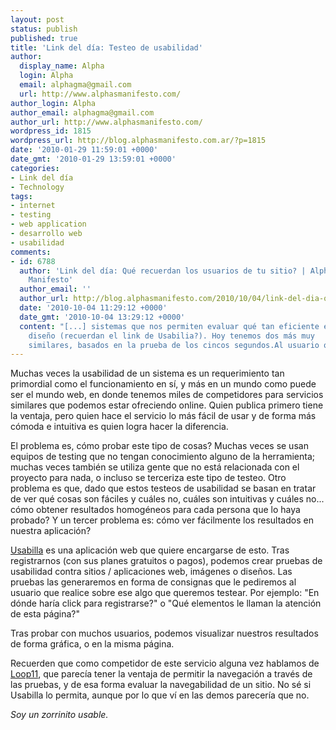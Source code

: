 ```yaml
---
layout: post
status: publish
published: true
title: 'Link del día: Testeo de usabilidad'
author:
  display_name: Alpha
  login: Alpha
  email: alphagma@gmail.com
  url: http://www.alphasmanifesto.com/
author_login: Alpha
author_email: alphagma@gmail.com
author_url: http://www.alphasmanifesto.com/
wordpress_id: 1815
wordpress_url: http://blog.alphasmanifesto.com.ar/?p=1815
date: '2010-01-29 11:59:01 +0000'
date_gmt: '2010-01-29 13:59:01 +0000'
categories:
- Link del día
- Technology
tags:
- internet
- testing
- web application
- desarrollo web
- usabilidad
comments:
- id: 6788
  author: 'Link del día: Qué recuerdan los usuarios de tu sitio? | Alpha''s
    Manifesto'
  author_email: ''
  author_url: http://blog.alphasmanifesto.com/2010/10/04/link-del-dia-que-recuerdan-los-usuarios-de-tu-sitio/
  date: '2010-10-04 11:29:12 +0000'
  date_gmt: '2010-10-04 13:29:12 +0000'
  content: "[...] sistemas que nos permiten evaluar qué tan eficiente es nuestro
    diseño (recuerdan el link de Usabilia?). Hoy tenemos dos más muy
    similares, basados en la prueba de los cincos segundos.Al usuario que [...]"
---
```


Muchas veces la usabilidad de un sistema es un requerimiento tan primordial como el funcionamiento en sí, y más en un mundo como puede ser el mundo web, en donde tenemos miles de competidores para servicios similares que podemos estar ofreciendo online. Quien publica primero tiene la ventaja, pero quien hace el servicio lo más fácil de usar y de forma más cómoda e intuitiva es quien logra hacer la diferencia.

El problema es, cómo probar este tipo de cosas? Muchas veces se usan equipos de testing que no tengan conocimiento alguno de la herramienta; muchas veces también se utiliza gente que no está relacionada con el proyecto para nada, o incluso se terceriza este tipo de testeo. Otro problema es que, dado que estos testeos de usabilidad se basan en tratar de ver qué cosas son fáciles y cuáles no, cuáles son intuitivas y cuáles no... cómo obtener resultados homogéneos para cada persona que lo haya probado? Y un tercer problema es: cómo ver fácilmente los resultados en nuestra aplicación?

<a href="http://usabilla.com/">Usabilla</a> es una aplicación web que quiere encargarse de esto. Tras registrarnos (con sus planes gratuitos o pagos), podemos crear pruebas de usabilidad contra sitios / aplicaciones web, imágenes o diseños. Las pruebas las generaremos en forma de consignas que le pediremos al usuario que realice sobre ese algo que queremos testear. Por ejemplo: "En dónde haría click para registrarse?" o "Qué elementos le llaman la atención de esta página?"

Tras probar con muchos usuarios, podemos visualizar nuestros resultados de forma gráfica, o en la misma página.

Recuerden que como competidor de este servicio alguna vez hablamos de <a href="https://blog.alphasmanifesto.com.ar/2009/05/13/link-del-dia-loop11/">Loop11</a>, que parecía tener la ventaja de permitir la navegación a través de las pruebas, y de esa forma evaluar la navegabilidad de un sitio. No sé si Usabilla lo permita, aunque por lo que ví en las demos parecería que no.

_Soy un zorrinito usable._
